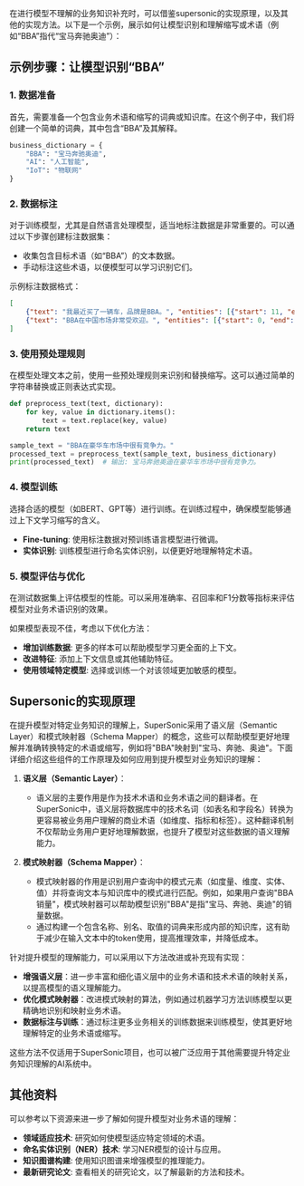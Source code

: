 在进行模型不理解的业务知识补充时，可以借鉴supersonic的实现原理，以及其他的实现方法。以下是一个示例，展示如何让模型识别和理解缩写或术语（例如“BBA”指代“宝马奔驰奥迪”）：

## 示例步骤：让模型识别“BBA”

### 1. 数据准备

首先，需要准备一个包含业务术语和缩写的词典或知识库。在这个例子中，我们将创建一个简单的词典，其中包含“BBA”及其解释。

```python
business_dictionary = {
    "BBA": "宝马奔驰奥迪",
    "AI": "人工智能",
    "IoT": "物联网"
}
```

### 2. 数据标注

对于训练模型，尤其是自然语言处理模型，适当地标注数据是非常重要的。可以通过以下步骤创建标注数据集：

- 收集包含目标术语（如“BBA”）的文本数据。
- 手动标注这些术语，以便模型可以学习识别它们。

示例标注数据格式：

```json
[
    {"text": "我最近买了一辆车，品牌是BBA。", "entities": [{"start": 11, "end": 14, "label": "CAR_BRAND"}]},
    {"text": "BBA在中国市场非常受欢迎。", "entities": [{"start": 0, "end": 3, "label": "CAR_BRAND"}]}
]
```

### 3. 使用预处理规则

在模型处理文本之前，使用一些预处理规则来识别和替换缩写。这可以通过简单的字符串替换或正则表达式实现。

```python
def preprocess_text(text, dictionary):
    for key, value in dictionary.items():
        text = text.replace(key, value)
    return text

sample_text = "BBA在豪华车市场中很有竞争力。"
processed_text = preprocess_text(sample_text, business_dictionary)
print(processed_text)  # 输出: 宝马奔驰奥迪在豪华车市场中很有竞争力。
```

### 4. 模型训练

选择合适的模型（如BERT、GPT等）进行训练。在训练过程中，确保模型能够通过上下文学习缩写的含义。

- **Fine-tuning**: 使用标注数据对预训练语言模型进行微调。
- **实体识别**: 训练模型进行命名实体识别，以便更好地理解特定术语。

### 5. 模型评估与优化

在测试数据集上评估模型的性能。可以采用准确率、召回率和F1分数等指标来评估模型对业务术语识别的效果。

如果模型表现不佳，考虑以下优化方法：

- **增加训练数据**: 更多的样本可以帮助模型学习更全面的上下文。
- **改进特征**: 添加上下文信息或其他辅助特征。
- **使用领域特定模型**: 选择或训练一个对该领域更加敏感的模型。

## Supersonic的实现原理

在提升模型对特定业务知识的理解上，SuperSonic采用了语义层（Semantic Layer）和模式映射器（Schema Mapper）的概念，这些可以帮助模型更好地理解并准确转换特定的术语或缩写，例如将"BBA"映射到"宝马、奔驰、奥迪"。下面详细介绍这些组件的工作原理及如何应用到提升模型对业务知识的理解：

1. **语义层（Semantic Layer）**：
   - 语义层的主要作用是作为技术术语和业务术语之间的翻译者。在SuperSonic中，语义层将数据库中的技术名词（如表名和字段名）转换为更容易被业务用户理解的商业术语（如维度、指标和标签）。这种翻译机制不仅帮助业务用户更好地理解数据，也提升了模型对这些数据的语义理解能力。

2. **模式映射器（Schema Mapper）**：
   - 模式映射器的作用是识别用户查询中的模式元素（如度量、维度、实体、值）并将查询文本与知识库中的模式进行匹配。例如，如果用户查询"BBA销量"，模式映射器可以帮助模型识别"BBA"是指"宝马、奔驰、奥迪"的销量数据。
   - 通过构建一个包含名称、别名、取值的词典来形成内部的知识库，这有助于减少在输入文本中的token使用，提高推理效率，并降低成本。

针对提升模型的理解能力，可以采用以下方法改进或补充现有实现：
- **增强语义层**：进一步丰富和细化语义层中的业务术语和技术术语的映射关系，以提高模型的语义理解能力。
- **优化模式映射器**：改进模式映射的算法，例如通过机器学习方法训练模型以更精确地识别和映射业务术语。
- **数据标注与训练**：通过标注更多业务相关的训练数据来训练模型，使其更好地理解特定的业务术语或缩写。

这些方法不仅适用于SuperSonic项目，也可以被广泛应用于其他需要提升特定业务知识理解的AI系统中。

## 其他资料

可以参考以下资源来进一步了解如何提升模型对业务术语的理解：

- **领域适应技术**: 研究如何使模型适应特定领域的术语。
- **命名实体识别（NER）技术**: 学习NER模型的设计与应用。
- **知识图谱构建**: 使用知识图谱来增强模型的推理能力。
- **最新研究论文**: 查看相关的研究论文，以了解最新的方法和技术。